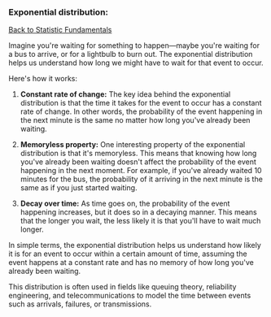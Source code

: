 ### Exponential distribution:

[Back to Statistic Fundamentals](statistic_fundamentals.md)

Imagine you're waiting for something to happen—maybe you're waiting for a bus to arrive, or for a lightbulb to burn out. The exponential distribution helps us understand how long we might have to wait for that event to occur.

Here's how it works:

1. **Constant rate of change:** The key idea behind the exponential distribution is that the time it takes for the event to occur has a constant rate of change. In other words, the probability of the event happening in the next minute is the same no matter how long you've already been waiting.

2. **Memoryless property:** One interesting property of the exponential distribution is that it's memoryless. This means that knowing how long you've already been waiting doesn't affect the probability of the event happening in the next moment. For example, if you've already waited 10 minutes for the bus, the probability of it arriving in the next minute is the same as if you just started waiting.

3. **Decay over time:** As time goes on, the probability of the event happening increases, but it does so in a decaying manner. This means that the longer you wait, the less likely it is that you'll have to wait much longer.

In simple terms, the exponential distribution helps us understand how likely it is for an event to occur within a certain amount of time, assuming the event happens at a constant rate and has no memory of how long you've already been waiting.

This distribution is often used in fields like queuing theory, reliability engineering, and telecommunications to model the time between events such as arrivals, failures, or transmissions.